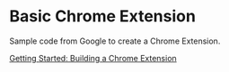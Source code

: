 # Basic Chrome Extension

Sample code from Google to create a Chrome Extension.

[Getting Started: Building a Chrome Extension](https://developer.chrome.com/extensions/getstarted)
